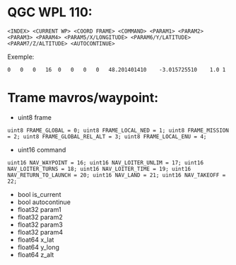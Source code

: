# QGC WPL 110:

    <INDEX> <CURRENT WP> <COORD FRAME> <COMMAND> <PARAM1> <PARAM2> <PARAM3> <PARAM4> <PARAM5/X/LONGITUDE> <PARAM6/Y/LATITUDE> <PARAM7/Z/ALTITUDE> <AUTOCONTINUE>

Exemple:

    0	0	0	16	0	0	0	0	48.201401410	-3.015725510	1.0	1

# Trame mavros/waypoint:

* uint8 frame

`uint8 FRAME_GLOBAL = 0;
uint8 FRAME_LOCAL_NED = 1;
uint8 FRAME_MISSION = 2;
uint8 FRAME_GLOBAL_REL_ALT = 3;
uint8 FRAME_LOCAL_ENU = 4;`

* uint16 command

`uint16 NAV_WAYPOINT = 16;
uint16 NAV_LOITER_UNLIM = 17;
uint16 NAV_LOITER_TURNS = 18;
uint16 NAV_LOITER_TIME = 19;
uint16 NAV_RETURN_TO_LAUNCH = 20;
uint16 NAV_LAND = 21;
uint16 NAV_TAKEOFF = 22;`

* bool is_current
* bool autocontinue
* float32 param1
* float32 param2
* float32 param3
* float32 param4
* float64 x_lat
* float64 y_long
* float64 z_alt
